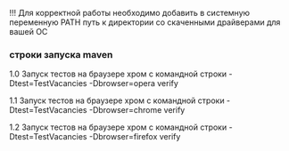 !!! Для корректной работы необходимо добавить в системную переменную PATH
    путь к директории со скаченными драйверами для вашей ОС

### строки запуска maven

1.0  Запуск тестов на браузере хром с командной строки
    -Dtest=TestVacancies -Dbrowser=opera verify

1.1  Запуск тестов на браузере хром с командной строки
    -Dtest=TestVacancies -Dbrowser=chrome verify

1.2  Запуск тестов на браузере хром с командной строки
    -Dtest=TestVacancies -Dbrowser=firefox verify

